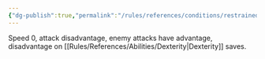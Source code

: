 ```yaml
---
{"dg-publish":true,"permalink":"/rules/references/conditions/restrained/"}
---
```


Speed 0, attack disadvantage, enemy attacks have advantage, disadvantage on [[Rules/References/Abilities/Dexterity\|Dexterity]] saves.